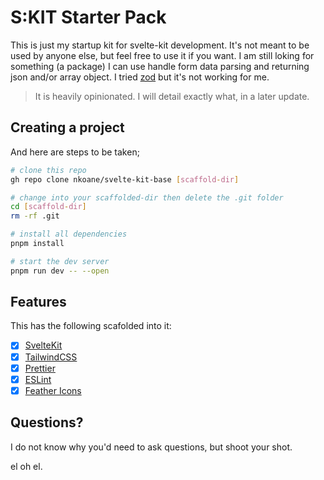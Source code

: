 # S:KIT Starter Pack

This is just my startup kit for svelte-kit development. It's not meant to be used by anyone else, but feel free to use it if you want. I am still loking for something (a package) I can use handle form data parsing and returning json and/or array object. I tried [zod](https://zod.dev) but it's not working for me.

> It is heavily opinionated. I will detail exactly what, in a later update.

## Creating a project

And here are steps to be taken;

```bash
# clone this repo
gh repo clone nkoane/svelte-kit-base [scaffold-dir]

# change into your scaffolded-dir then delete the .git folder
cd [scaffold-dir] 
rm -rf .git

# install all dependencies
pnpm install

# start the dev server
pnpm run dev -- --open
```

## Features

This has the following scafolded into it:

- [x] [SvelteKit](https://kit.svelte.dev/)
- [x] [TailwindCSS](https://tailwindcss.com/)
- [x] [Prettier](https://prettier.io/)
- [x] [ESLint](https://eslint.org/)
- [x] [Feather Icons](https://feathericons.com/)

## Questions?

I do not know why you'd need to ask questions, but shoot your shot.

el oh el.
